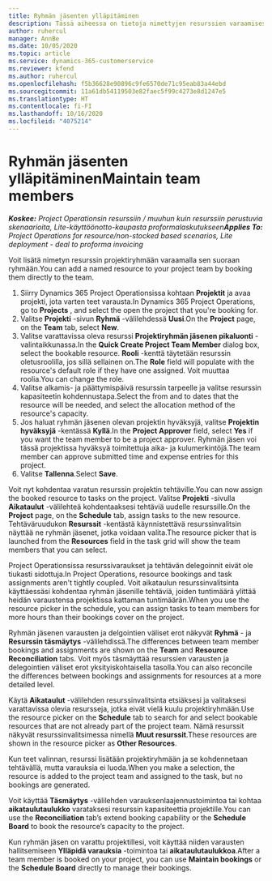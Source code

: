 ```yaml
---
title: Ryhmän jäsenten ylläpitäminen
description: Tässä aiheessa on tietoja nimettyjen resurssien varaamisesta projektiryhmille ja niiden kohdentamisesta tehtäville.
author: ruhercul
manager: AnnBe
ms.date: 10/05/2020
ms.topic: article
ms.service: dynamics-365-customerservice
ms.reviewer: kfend
ms.author: ruhercul
ms.openlocfilehash: f5b36628e90896c9fe6570de71c95eab83a44ebd
ms.sourcegitcommit: 11a61db54119503e82faec5f99c4273e8d1247e5
ms.translationtype: HT
ms.contentlocale: fi-FI
ms.lasthandoff: 10/16/2020
ms.locfileid: "4075214"
---
```

# <a name="maintain-team-members"></a><span data-ttu-id="c24de-103">Ryhmän jäsenten ylläpitäminen</span><span class="sxs-lookup"><span data-stu-id="c24de-103">Maintain team members</span></span>

<span data-ttu-id="c24de-104">_**Koskee:** Project Operationsin resurssiin / muuhun kuin resurssiin perustuvia skenaarioita, Lite-käyttöönotto-kaupasta proformalaskutukseen_</span><span class="sxs-lookup"><span data-stu-id="c24de-104">_**Applies To:** Project Operations for resource/non-stocked based scenarios, Lite deployment - deal to proforma invoicing_</span></span>

<span data-ttu-id="c24de-105">Voit lisätä nimetyn resurssin projektiryhmään varaamalla sen suoraan ryhmään.</span><span class="sxs-lookup"><span data-stu-id="c24de-105">You can add a named resource to your project team by booking them directly to the team.</span></span>

1. <span data-ttu-id="c24de-106">Siirry Dynamics 365 Project Operationsissa kohtaan **Projektit** ja avaa projekti, jota varten teet varausta.</span><span class="sxs-lookup"><span data-stu-id="c24de-106">In Dynamics 365 Project Operations, go to **Projects** , and select the open the project that you're booking for.</span></span>
2. <span data-ttu-id="c24de-107">Valitse **Projekti** -sivun **Ryhmä** -välilehdessä **Uusi**.</span><span class="sxs-lookup"><span data-stu-id="c24de-107">On the **Project** page, on the **Team** tab, select **New**.</span></span> 
3. <span data-ttu-id="c24de-108">Valitse varattavissa oleva resurssi **Projektiryhmän jäsenen pikaluonti** -valintaikkunassa.</span><span class="sxs-lookup"><span data-stu-id="c24de-108">In the **Quick Create Project Team Member** dialog box, select the bookable resource.</span></span> <span data-ttu-id="c24de-109">**Rooli** -kenttä täytetään resurssin oletusroolilla, jos sillä sellainen on.</span><span class="sxs-lookup"><span data-stu-id="c24de-109">The **Role** field will populate with the resource's default role if they have one assigned.</span></span> <span data-ttu-id="c24de-110">Voit muuttaa roolia.</span><span class="sxs-lookup"><span data-stu-id="c24de-110">You can change the role.</span></span> 
4. <span data-ttu-id="c24de-111">Valitse alkamis- ja päättymispäivä resurssin tarpeelle ja valitse resurssin kapasiteetin kohdennustapa.</span><span class="sxs-lookup"><span data-stu-id="c24de-111">Select the from and to dates that the resource will be needed, and select the allocation method of the resource's capacity.</span></span> 
5. <span data-ttu-id="c24de-112">Jos haluat ryhmän jäsenen olevan projektin hyväksyjä, valitse **Projektin hyväksyjä** -kentässä **Kyllä**.</span><span class="sxs-lookup"><span data-stu-id="c24de-112">In the **Project Approver** field, select **Yes** if you want the team member to be a project approver.</span></span> <span data-ttu-id="c24de-113">Ryhmän jäsen voi tässä projektissa hyväksyä toimitettuja aika- ja kulumerkintöjä.</span><span class="sxs-lookup"><span data-stu-id="c24de-113">The team member can approve submitted time and expense entries for this project.</span></span> 
6. <span data-ttu-id="c24de-114">Valitse **Tallenna**.</span><span class="sxs-lookup"><span data-stu-id="c24de-114">Select **Save**.</span></span>

<span data-ttu-id="c24de-115">Voit nyt kohdentaa varatun resurssin projektin tehtäville.</span><span class="sxs-lookup"><span data-stu-id="c24de-115">You can now assign the booked resource to tasks on the project.</span></span> <span data-ttu-id="c24de-116">Valitse **Projekti** -sivulla **Aikataulut** -välilehteä kohdentaaksesi tehtäviä uudelle resurssille.</span><span class="sxs-lookup"><span data-stu-id="c24de-116">On the **Project** page, on the **Schedule** tab, assign tasks to the new resource.</span></span> <span data-ttu-id="c24de-117">Tehtäväruudukon **Resurssit** -kentästä käynnistettävä resurssinvalitsin näyttää ne ryhmän jäsenet, jotka voidaan valita.</span><span class="sxs-lookup"><span data-stu-id="c24de-117">The resource picker that is launched from the **Resources** field in the task grid will show the team members that you can select.</span></span>


<span data-ttu-id="c24de-118">Project Operationsissa resurssivaraukset ja tehtävän delegoinnit eivät ole tiukasti sidottuja.</span><span class="sxs-lookup"><span data-stu-id="c24de-118">In Project Operations, resource bookings and task assignments aren't tightly coupled.</span></span> <span data-ttu-id="c24de-119">Voit aikataulun resurssinvalitsinta käyttäessäsi kohdentaa ryhmän jäsenille tehtäviä, joiden tuntimäärä ylittää heidän varaustensa projektissa kattaman tuntimäärän.</span><span class="sxs-lookup"><span data-stu-id="c24de-119">When you use the resource picker in the schedule, you can assign tasks to team members for more hours than their bookings cover on the project.</span></span>

<span data-ttu-id="c24de-120">Ryhmän jäsenen varausten ja delgointien väliset erot näkyvät **Ryhmä** - ja **Resurssin täsmäytys** -välilehdissä.</span><span class="sxs-lookup"><span data-stu-id="c24de-120">The differences between team member bookings and assignments are shown on the **Team** and **Resource Reconciliation** tabs.</span></span> <span data-ttu-id="c24de-121">Voit myös täsmäyttää resurssien varausten ja delegointien väliset erot yksityiskohtaisella tasolla.</span><span class="sxs-lookup"><span data-stu-id="c24de-121">You can also reconcile the differences between bookings and assignments for resources at a more detailed level.</span></span>

<span data-ttu-id="c24de-122">Käytä **Aikataulut** -välilehden resurssinvalitsinta etsiäksesi ja valitaksesi varattavissa olevia resursseja, jotka eivät vielä kuulu projektiryhmään.</span><span class="sxs-lookup"><span data-stu-id="c24de-122">Use the resource picker on the **Schedule** tab to search for and select bookable resources that are not already part of the project team.</span></span> <span data-ttu-id="c24de-123">Nämä resurssit näkyvät resurssinvalitsimessa nimellä **Muut resurssit**.</span><span class="sxs-lookup"><span data-stu-id="c24de-123">These resources are shown in the resource picker as **Other Resources**.</span></span>

<span data-ttu-id="c24de-124">Kun teet valinnan, resurssi lisätään projektiryhmään ja se kohdennetaan tehtävällä, mutta varauksia ei luoda.</span><span class="sxs-lookup"><span data-stu-id="c24de-124">When you make a selection, the resource is added to the project team and assigned to the task, but no bookings are generated.</span></span>

<span data-ttu-id="c24de-125">Voit käyttää **Täsmäytys** -välilehden varauksenlaajennustoimintoa tai kohtaa **aikataulutaulukko** varataksesi resurssin kapasiteettia projektille.</span><span class="sxs-lookup"><span data-stu-id="c24de-125">You can use the **Reconciliation** tab’s extend booking capability or the **Schedule Board** to book the resource’s capacity to the project.</span></span>

<span data-ttu-id="c24de-126">Kun ryhmän jäsen on varattu projektillesi, voit käyttää niiden varausten hallitsemiseen **Ylläpidä varauksia** -toimintoa tai **aikataulutaulukkoa**.</span><span class="sxs-lookup"><span data-stu-id="c24de-126">After a team member is booked on your project, you can use **Maintain bookings** or the **Schedule Board** directly to manage their bookings.</span></span>
